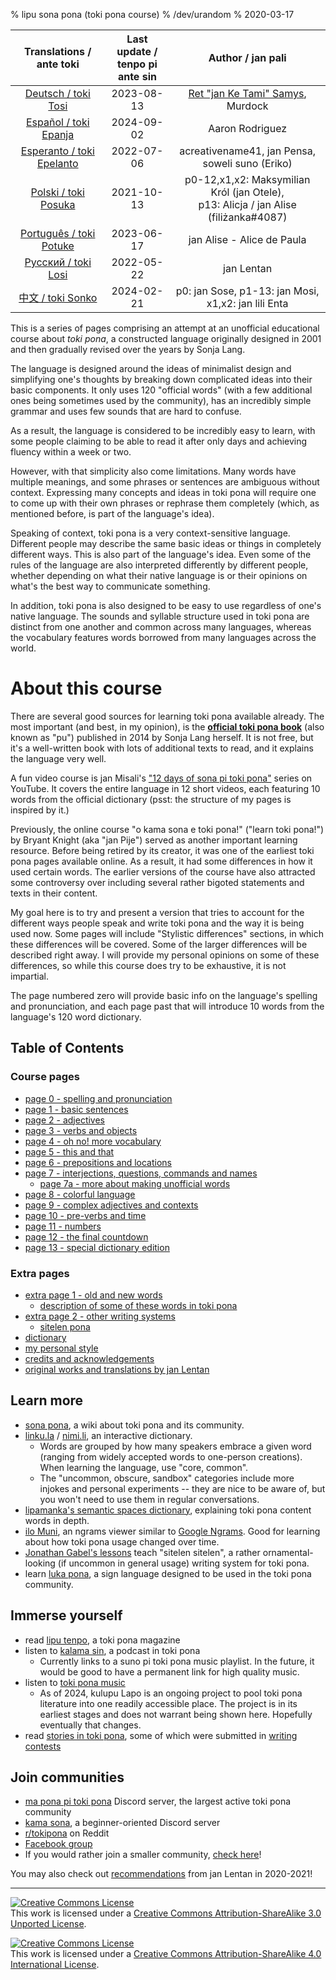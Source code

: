 % lipu sona pona (toki pona course)
% /dev/urandom
% 2020-03-17

|   Translations /<br>ante toki   | Last update /<br>tenpo pi ante sin |                                   Author / jan pali                                    |
| :-----------------------------: | :--------------------------------: | :------------------------------------------------------------------------------------: |
|    [Deutsch / toki Tosi](de)    |             2023-08-13             |          [Ret "jan Ke Tami" Samys](https://janketami.wordpress.com), Murdock           |
|   [Español / toki Epanja](es)   |             2024-09-02             |                                    Aaron Rodriguez                                     |
| [Esperanto / toki Epelanto](eo) |             2022-07-06             |                    acreativename41, jan Pensa, soweli suno (Eriko)                     |
|   [Polski / toki Posuka](pl)    |             2021-10-13             | p0-12,x1,x2: Maksymilian Król (jan Otele),<br>p13: Alicja / jan Alise (filiżanka#4087) |
|  [Português / toki Potuke](pt)  |             2023-06-17             |                               jan Alise - Alice de Paula                               |
|    [Русский / toki Losi](ru)    |             2022-05-22             |                                       jan Lentan                                       |
|     [中文 / toki Sonko](zh)     |             2024-02-21             |                  p0: jan Sose, p1-13: jan Mosi, x1,x2: jan lili Enta                   |

This is a series of pages comprising an attempt at an unofficial educational
course about _toki pona_, a constructed language originally designed in 2001 and
then gradually revised over the years by Sonja Lang.

The language is designed around the ideas of minimalist design and simplifying
one's thoughts by breaking down complicated ideas into their basic components.
It only uses 120 "official words" (with a few additional ones being
sometimes used by the community), has an incredibly simple grammar and uses few
sounds that are hard to confuse.

As a result, the language is considered to be incredibly easy to learn, with
some people claiming to be able to read it after only days and achieving fluency
within a week or two.

However, with that simplicity also come limitations. Many words have multiple
meanings, and some phrases or sentences are ambiguous without context.
Expressing many concepts and ideas in toki pona will require one to come up with
their own phrases or rephrase them completely (which, as mentioned before, is
part of the language's idea).

Speaking of context, toki pona is a very context-sensitive language. Different
people may describe the same basic ideas or things in completely different ways.
This is also part of the language's idea. Even some of the rules of the language
are also interpreted differently by different people, whether depending on what
their native language is or their opinions on what's the best way to communicate
something.

In addition, toki pona is also designed to be easy to use regardless of one's
native language. The sounds and syllable structure used in toki pona are
distinct from one another and common across many languages, whereas the
vocabulary features words borrowed from many languages across the world.

# About this course

There are several good sources for learning toki pona available already. The
most important (and best, in my opinion), is the [**official toki pona
book**](https://tokipona.org/) (also known as "pu") published in 2014 by Sonja
Lang herself. It is not free, but it's a well-written book with lots of
additional texts to read, and it explains the language very well.

A fun video course is jan Misali's
["12 days of sona pi toki pona"](https://www.youtube.com/watch?v=4L-dvvng4Zc)
series on YouTube. It covers the entire language in 12 short videos, each
featuring 10 words from the official dictionary (psst: the structure of my pages
is inspired by it.)

Previously, the online course "o kama sona e toki pona!" ("learn toki pona!") by
Bryant Knight (aka "jan Pije") served as another important learning resource.
Before being retired by its creator, it was one of the earliest toki pona pages
available online. As a result, it had some differences in how it used certain
words. The earlier versions of the course have also attracted some controversy
over including several rather bigoted statements and texts in their content.

My goal here is to try and present a version that tries to account for the
different ways people speak and write toki pona and the way it is being used
now. Some pages will include "Stylistic differences" sections, in which these
differences will be covered. Some of the larger differences will be described
right away. I will provide my personal opinions on some of these differences, so
while this course does try to be exhaustive, it is not impartial.

The page numbered zero will provide basic info on the language's spelling and
pronunciation, and each page past that will introduce 10 words from the
language's 120 word dictionary.

## Table of Contents

### Course pages

- [page 0 - spelling and pronunciation](en/0)
- [page 1 - basic sentences](en/1)
- [page 2 - adjectives](en/2)
- [page 3 - verbs and objects](en/3)
- [page 4 - oh no! more vocabulary](en/4)
- [page 5 - this and that](en/5)
- [page 6 - prepositions and locations](en/6)
- [page 7 - interjections, questions, commands and names](en/7)
  - [page 7a - more about making unofficial words](en/7a)
- [page 8 - colorful language](en/8)
- [page 9 - complex adjectives and contexts](en/9)
- [page 10 - pre-verbs and time](en/10)
- [page 11 - numbers](en/11)
- [page 12 - the final countdown](en/12)
- [page 13 - special dictionary edition](en/13)

### Extra pages

- [extra page 1 - old and new words](en/x1)
  - [description of some of these words in toki pona](nimi_pi_pu_ala/)
- [extra page 2 - other writing systems](en/x2)
  - [sitelen pona](en/sitelen_pona)
- [dictionary](en/dictionary)
- [my personal style](personal_style/)
- [credits and acknowledgements](credits/)
- [original works and translations by jan Lentan](lentan)

<!-- This Google Docs page is unmaintained and should not be shown to users! -->
<!-- If you would like to bring it up to date, please reach out. -->
<!--
### Alternative versions

* [Google Docs version](https://docs.google.com/document/d/1uZ-OqpATrjJwCRRvKLEoT16mphES4Id_za_gHmrtEQ4/edit?usp=sharing)
-->

## Learn more

- [sona pona](https://sona.pona.la), a wiki about toki pona and its community.
- [linku.la](https://linku.la/) / [nimi.li](https://nimi.li/),
  an interactive dictionary.
  - Words are grouped by how many speakers embrace a given word (ranging from
    widely accepted words to one-person creations). When learning the language,
    use "core, common".
  - The "uncommon, obscure, sandbox" categories include more injokes and
    personal experiments -- they are nice to be aware of, but you won't need to
    use them in regular conversations.
- [lipamanka's semantic spaces dictionary](https://lipamanka.gay/essays/dictionary),
  explaining toki pona content words in depth.
- [ilo Muni](https://ilo.muni.la/), an ngrams viewer
  similar to [Google Ngrams](https://books.google.com/ngrams/).
  Good for learning about how toki pona usage changed over time.
- [Jonathan Gabel's lessons](https://jonathangabel.com/toki-pona)
  teach "sitelen sitelen", a rather ornamental-looking (if uncommon
  in general usage) writing system for toki pona.
- learn [luka pona](https://luka.pona.la/), a sign language designed
  to be used in the toki pona community.

## Immerse yourself

- read [lipu tenpo](https://liputenpo.org), a toki pona magazine
- listen to [kalama sin](https://www.youtube.com/playlist?list=PLjOmpMyMxd8Qs2mAXcLk817tQy_AQj09u), a podcast in toki pona
  - Currently links to a suno pi toki pona music playlist.
    In the future, it would be good to have a permanent link
    for high quality music.
- listen to [toki pona music](https://www.youtube.com/playlist?list=PLeCE5N29ioyUbj_lvYm9IdGJnE2HPacVv)
  - As of 2024, kulupu Lapo is an ongoing project to pool toki pona literature
    into one readily accessible place. The project is in its earliest stages and
    does not warrant being shown here. Hopefully eventually that changes.
- read [stories in toki pona](https://sona.pona.la/wiki/Literature),
  some of which were submitted in [writing contests](https://utala.pona.la)

## Join communities

- [ma pona pi toki pona](https://discord.gg/mapona) Discord server,
  the largest active toki pona community
- [kama sona](https://discord.gg/ChC6qtVsSE), a beginner-oriented Discord server
- [r/tokipona](https://reddit.com/r/tokipona) on Reddit
- [Facebook group](https://www.facebook.com/groups/sitelen)
- If you would rather join a smaller community,
  [check here](https://sona.pona.la/wiki/Communities)!

You may also check out [recommendations](/recs_2021/) from jan Lentan in 2020-2021!

---

<a rel="license" href="http://creativecommons.org/licenses/by-sa/3.0/"><img
alt="Creative Commons License" style="border-width:0"
src="cc_by_sa_88x31.png" /></a><br />This work
is licensed under a <a rel="license"
href="http://creativecommons.org/licenses/by-sa/3.0/">Creative Commons
Attribution-ShareAlike 3.0 Unported License</a>.

<a rel="license" href="http://creativecommons.org/licenses/by-sa/4.0/"><img
alt="Creative Commons License" style="border-width:0"
src="cc_by_sa_88x31.png" /></a><br />This work
is licensed under a <a rel="license"
href="http://creativecommons.org/licenses/by-sa/4.0/">Creative Commons
Attribution-ShareAlike 4.0 International License</a>.
